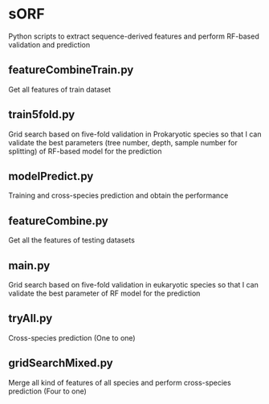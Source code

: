 # sORF
Python scripts to extract sequence-derived features and perform RF-based validation and prediction

## featureCombineTrain.py 
Get all features of train dataset

## train5fold.py
Grid search based on five-fold validation in Prokaryotic species so that I can validate the best parameters (tree number, depth, sample number for splitting) of RF-based model for the prediction

## modelPredict.py 
Training and cross-species prediction and obtain the performance

## featureCombine.py 
Get all the features of testing datasets

## main.py 
Grid search based on five-fold validation in eukaryotic species so that I can validate the best parameter of RF model for the prediction

## tryAll.py
Cross-species prediction (One to one)

## gridSearchMixed.py
Merge all kind of features of all species and perform cross-species prediction (Four to one)
